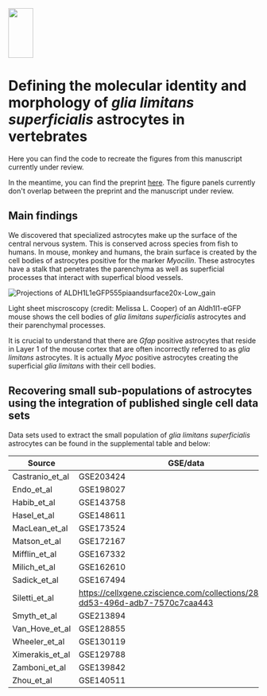 <img src="https://github.com/user-attachments/assets/c4ecaa67-1a7c-4d8a-b499-f0bd502181a8" width="50" height="100"> 

# Defining the molecular identity and morphology of _glia limitans     superficialis_ astrocytes in vertebrates

Here you can find the code to recreate the figures from this manuscript currently under review.

In the meantime, you can find the preprint 
[here](https://www.biorxiv.org/content/10.1101/2023.04.06.535893v1). The figure panels currently don't overlap between the preprint and the manuscript under review.

## Main findings

We discovered that specialized astrocytes make up the surface of the central nervous system. This is conserved across species from fish to humans. In mouse, monkey and humans, 
the brain surface is created by the cell bodies of astrocytes positive for the marker _Myocilin_. These astrocytes have a stalk that penetrates the parenchyma as well as superficial processes
that interact with superfical blood vessels.

![Projections of ALDH1L1eGFP555piaandsurface20x-Low_gain](https://github.com/user-attachments/assets/537e4789-12e4-48dd-acf5-c64e72ffef0a)

Light sheet miscroscopy (credit: Melissa L. Cooper) of an Aldh1l1-eGFP mouse shows the cell bodies of _glia limitans superficialis_ astrocytes and their parenchymal processes.

It is crucial to understand that there are _Gfap_ positive astrocytes that reside in Layer 1 of the mouse cortex that are often incorrectly referred to as _glia limitans_ astrocytes.
It is actually _Myoc_ positive astrocytes creating the superficial _glia limitans_ with their cell bodies.

## Recovering small sub-populations of astrocytes using the integration of published single cell data sets

Data sets used to extract the small population of _glia limitans superficialis_ astrocytes can be found in the supplemental table and below:

| Source  | GSE/data | PMID/DOI |
| ------------- | ------------- |------------- |
|Castranio_et_al |	GSE203424	 |36448627|
|Endo_et_al	|GSE198027	|36378959|
|Habib_et_al	|GSE143758	|32341542|
|Hasel_et_al	|GSE148611	|34413515|
|MacLean_et_al	|GSE173524	|35228715|
|Matson_et_al	|GSE172167	|36163250|
|Mifflin_et_al	|GSE167332	|33766915|
|Milich_et_al	|GSE162610	|34132743|
|Sadick_et_al	|GSE167494	|35381189|
|Siletti_et_al	|https://cellxgene.cziscience.com/collections/283d65eb-dd53-496d-adb7-7570c7caa443	|37824663|
|Smyth_et_al	|GSE213894	|38326613|
|Van_Hove_et_al	|GSE128855	|31061494|
|Wheeler_et_al	|GSE130119	|32051591|
|Ximerakis_et_al 	|GSE129788	|31551601|
|Zamboni_et_al	|GSE139842	|32758425|
|Zhou_et_al	|GSE140511	|31932797|
